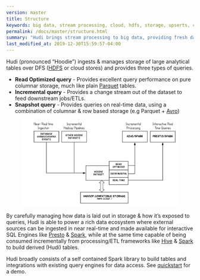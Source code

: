 ```yaml
---
version: master
title: Structure
keywords: big data, stream processing, cloud, hdfs, storage, upserts, change capture
permalink: /docs/master/structure.html
summary: "Hudi brings stream processing to big data, providing fresh data while being an order of magnitude efficient over traditional batch processing."
last_modified_at: 2019-12-30T15:59:57-04:00
---
```


Hudi (pronounced “Hoodie”) ingests & manages storage of large analytical tables over DFS ([HDFS](http://hadoop.apache.org/docs/stable/hadoop-project-dist/hadoop-hdfs/HdfsDesign.html) or cloud stores) and provides three types of queries.

 * **Read Optimized query** - Provides excellent query performance on pure columnar storage, much like plain [Parquet](https://parquet.apache.org/) tables.
 * **Incremental query** - Provides a change stream out of the dataset to feed downstream jobs/ETLs.
 * **Snapshot query** - Provides queries on real-time data, using a combination of columnar & row based storage (e.g Parquet + [Avro](http://avro.apache.org/docs/current/mr.html))

<figure>
    <img class="docimage" src="/assets/images/hudi_intro_1.png" alt="hudi_intro_1.png" />
</figure>

By carefully managing how data is laid out in storage & how it’s exposed to queries, Hudi is able to power a rich data ecosystem where external sources can be ingested in near real-time and made available for interactive SQL Engines like [Presto](https://prestodb.io) & [Spark](https://spark.apache.org/sql/), while at the same time capable of being consumed incrementally from processing/ETL frameworks like [Hive](https://hive.apache.org/) & [Spark](https://spark.apache.org/docs/latest/) to build derived (Hudi) tables.

Hudi broadly consists of a self contained Spark library to build tables and integrations with existing query engines for data access. See [quickstart](/docs/quick-start-guide) for a demo.
